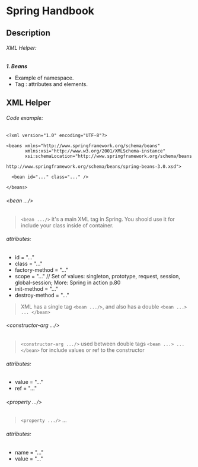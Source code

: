 # Spring Handbook
## Description
###### XML Helper:
***1. Beans***
- Example of <beans> namespace.
- Tag <bean />: attributes and elements.
## XML Helper
###### Сode example:
```
<?xml version="1.0" encoding="UTF-8"?>

<beans xmlns="http://www.springframework.org/schema/beans"
       xmlns:xsi="http://www.w3.org/2001/XMLSchema-instance"
       xsi:schemaLocation="http://www.springframework.org/schema/beans
                           http://www.springframework.org/schema/beans/spring-beans-3.0.xsd">
 
  <bean id="..." class="..." />
 
</beans>
```
###### <bean .../> 
> `<bean .../>` it's a main XML tag in Spring. You shoold use it for include your class inside of container.
###### attributes:
- id = "..."
- class = "..."
- factory-method = "..."
- scope = "..." // Set of values: singleton, prototype, request, session, global-session; More: Spring in action p.80
- init-method = "..."
- destroy-method = "..."
> XML has a single tag `<bean .../>`, and also has a double `<bean ...> ... </bean>` 
###### <constructor-arg .../>
> `<constructor-arg .../>` used between double tags `<bean ...> ... </bean>` for include values or ref to the constructor
###### attributes:
- value = "..."
- ref = "..."
###### <property .../>
> `<property .../>` ...
###### attributes:
- name = "..."
- value = "..."

